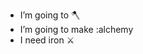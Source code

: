 -  I’m going to 🪓
-  I’m going to make :alchemy
-  I need iron ⚔️

<!---
ni3-2839574/ni3-2839574 is a ✨ special ✨ repository because its `README.md` (this file) appears on your GitHub profile.
You can click the Preview link to take a look at your changes.
--->
